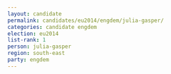 ```yaml
---
layout: candidate
permalink: candidates/eu2014/engdem/julia-gasper/
categories: candidate engdem
election: eu2014
list-rank: 1
person: julia-gasper
region: south-east
party: engdem
---
```

